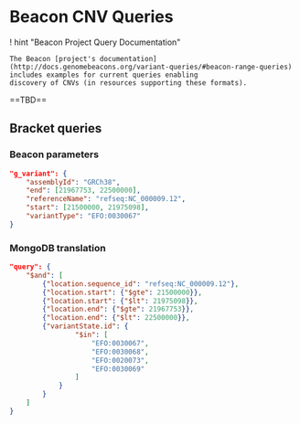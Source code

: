 # Beacon CNV Queries

! hint "Beacon Project Query Documentation"

    The Beacon [project's documentation](http://docs.genomebeacons.org/variant-queries/#beacon-range-queries) includes examples for current queries enabling
    discovery of CNVs (in resources supporting these formats).


==TBD==

## Bracket queries


### Beacon parameters

```json
"g_variant": {
    "assemblyId": "GRCh38",
    "end": [21967753, 22500000],
    "referenceName": "refseq:NC_000009.12",
    "start": [21500000, 21975098],
    "variantType": "EFO:0030067"
}
```

### MongoDB translation

```json
"query": {
    "$and": [
        {"location.sequence_id": "refseq:NC_000009.12"},
        {"location.start": {"$gte": 21500000}},
        {"location.start": {"$lt": 21975098}},
        {"location.end": {"$gte": 21967753}},
        {"location.end": {"$lt": 22500000}},
        {"variantState.id": {
                "$in": [
                    "EFO:0030067",
                    "EFO:0030068",
                    "EFO:0020073",
                    "EFO:0030069"
                ]
            }
        }
    ]
}
```